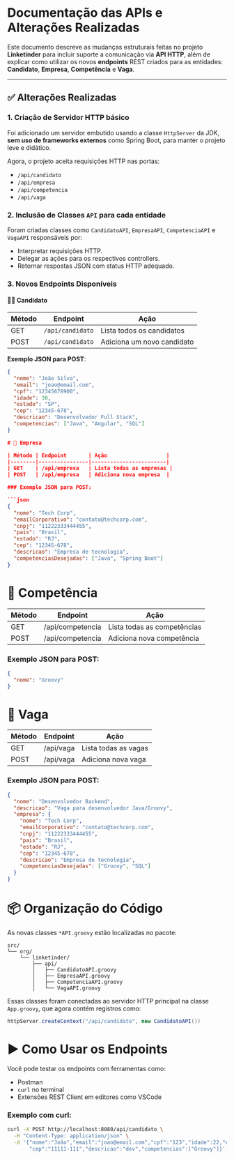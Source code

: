 # Documentação das APIs e Alterações Realizadas

Este documento descreve as mudanças estruturais feitas no projeto **Linketinder** para incluir suporte a comunicação via **API HTTP**, além de explicar como utilizar os novos **endpoints** REST criados para as entidades: **Candidato**, **Empresa**, **Competência** e **Vaga**.

---

## ✅ Alterações Realizadas

### 1. Criação de Servidor HTTP básico

Foi adicionado um servidor embutido usando a classe `HttpServer` da JDK, **sem uso de frameworks externos** como Spring Boot, para manter o projeto leve e didático.

Agora, o projeto aceita requisições HTTP nas portas:

- `/api/candidato`
- `/api/empresa`
- `/api/competencia`
- `/api/vaga`

### 2. Inclusão de Classes `API` para cada entidade

Foram criadas classes como `CandidatoAPI`, `EmpresaAPI`, `CompetenciaAPI` e `VagaAPI` responsáveis por:

- Interpretar requisições HTTP.
- Delegar as ações para os respectivos controllers.
- Retornar respostas JSON com status HTTP adequado.

### 3. Novos Endpoints Disponíveis

#### 🧑‍💼 Candidato

| Método | Endpoint             | Ação                      |
|--------|----------------------|---------------------------|
| GET    | `/api/candidato`     | Lista todos os candidatos |
| POST   | `/api/candidato`     | Adiciona um novo candidato|

**Exemplo JSON para POST**:
```json
{
  "nome": "João Silva",
  "email": "joao@email.com",
  "cpf": "12345678900",
  "idade": 30,
  "estado": "SP",
  "cep": "12345-678",
  "descricao": "Desenvolvedor Full Stack",
  "competencias": ["Java", "Angular", "SQL"]
}

# 🏢 Empresa

| Método | Endpoint       | Ação                   |
|--------|----------------|------------------------|
| GET    | /api/empresa   | Lista todas as empresas |
| POST   | /api/empresa   | Adiciona nova empresa  |

### Exemplo JSON para POST:

```json
{
  "nome": "Tech Corp",
  "emailCorporativo": "contato@techcorp.com",
  "cnpj": "11222333444455",
  "pais": "Brasil",
  "estado": "RJ",
  "cep": "12345-678",
  "descricao": "Empresa de tecnologia",
  "competenciasDesejadas": ["Java", "Spring Boot"]
}
```

# 🧠 Competência

| Método | Endpoint           | Ação                         |
|--------|--------------------|------------------------------|
| GET    | /api/competencia   | Lista todas as competências  |
| POST   | /api/competencia   | Adiciona nova competência    |

### Exemplo JSON para POST:

```json
{
  "nome": "Groovy"
}
```

# 💼 Vaga

| Método | Endpoint     | Ação                 |
|--------|--------------|----------------------|
| GET    | /api/vaga    | Lista todas as vagas |
| POST   | /api/vaga    | Adiciona nova vaga   |

### Exemplo JSON para POST:

```json
{
  "nome": "Desenvolvedor Backend",
  "descricao": "Vaga para desenvolvedor Java/Groovy",
  "empresa": {
    "nome": "Tech Corp",
    "emailCorporativo": "contato@techcorp.com",
    "cnpj": "11222333444455",
    "pais": "Brasil",
    "estado": "RJ",
    "cep": "12345-678",
    "descricao": "Empresa de tecnologia",
    "competenciasDesejadas": ["Groovy", "SQL"]
  }
}
```

# 📦 Organização do Código

As novas classes `*API.groovy` estão localizadas no pacote:

```
src/
└── org/
    └── linketinder/
        ├── api/
        │   ├── CandidatoAPI.groovy
        │   ├── EmpresaAPI.groovy
        │   ├── CompetenciaAPI.groovy
        │   └── VagaAPI.groovy
```

Essas classes foram conectadas ao servidor HTTP principal na classe `App.groovy`, que agora contém registros como:

```groovy
httpServer.createContext("/api/candidato", new CandidatoAPI())
```

# ▶️ Como Usar os Endpoints

Você pode testar os endpoints com ferramentas como:

- Postman
- `curl` no terminal
- Extensões REST Client em editores como VSCode

### Exemplo com curl:

```bash
curl -X POST http://localhost:8080/api/candidato \
  -H "Content-Type: application/json" \
  -d '{"nome":"João","email":"joao@email.com","cpf":"123","idade":22,"estado":"RJ",
       "cep":"11111-111","descricao":"dev","competencias":["Groovy"]}'
```